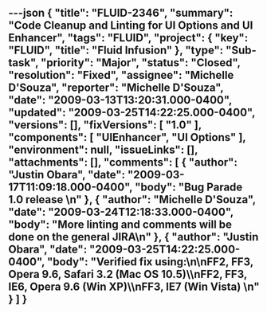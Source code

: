 ---json
{
  "title": "FLUID-2346",
  "summary": "Code Cleanup and Linting for UI Options and UI Enhancer",
  "tags": "FLUID",
  "project": {
    "key": "FLUID",
    "title": "Fluid Infusion"
  },
  "type": "Sub-task",
  "priority": "Major",
  "status": "Closed",
  "resolution": "Fixed",
  "assignee": "Michelle D'Souza",
  "reporter": "Michelle D'Souza",
  "date": "2009-03-13T13:20:31.000-0400",
  "updated": "2009-03-25T14:22:25.000-0400",
  "versions": [],
  "fixVersions": [
    "1.0"
  ],
  "components": [
    "UIEnhancer",
    "UI Options"
  ],
  "environment": null,
  "issueLinks": [],
  "attachments": [],
  "comments": [
    {
      "author": "Justin Obara",
      "date": "2009-03-17T11:09:18.000-0400",
      "body": "Bug Parade 1.0 release&#x20;\n"
    },
    {
      "author": "Michelle D'Souza",
      "date": "2009-03-24T12:18:33.000-0400",
      "body": "More linting and comments will be done on the general JIRA\n"
    },
    {
      "author": "Justin Obara",
      "date": "2009-03-25T14:22:25.000-0400",
      "body": "Verified fix using:\n\nFF2, FF3, Opera 9.6, Safari 3.2 (Mac OS 10.5)\\\nFF2, FF3, IE6, Opera 9.6 (Win XP)\\\nFF3, IE7 (Win Vista)&#x20;\n"
    }
  ]
}
---

        